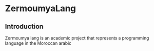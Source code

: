 # ZermoumyaLang
## Introduction
Zermoumya lang is an academic project that represents a programming language in the Moroccan arabic
